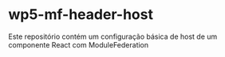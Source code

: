 # wp5-mf-header-host

Este repositório contém um configuração básica de host de um componente React com ModuleFederation
